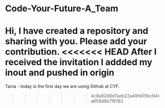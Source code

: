 # Code-Your-Future-A_Team
Hi, I have created a repository and sharing with you.
Please add your contribution.
<<<<<<< HEAD
After I received the invitation I addded my inout and pushed in origin
=======

Tania - today is the first day we are using Github at CYF.
>>>>>>> 4c8a62d8d7aeb22a49fd05bc94ca659d8e7f6193
